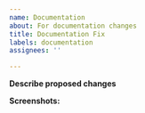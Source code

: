 ```yaml
---
name: Documentation
about: For documentation changes
title: Documentation Fix
labels: documentation
assignees: ''

---
```


**Describe proposed changes**

**Screenshots:**
